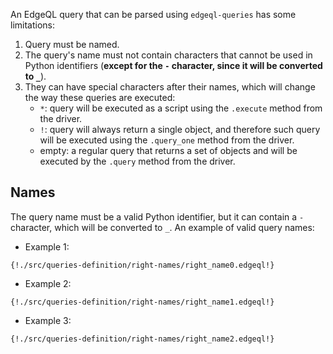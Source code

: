 An EdgeQL query that can be parsed using `edgeql-queries` has some limitations:

1. Query must be named.
2. The query's name must not contain characters that cannot be used in Python
    identifiers (**except for the `-` character, since it will be converted to `_`**).
3. They can have special characters after their names, which will change the way
    these queries are executed:
    * `*`: query will be executed as a script using the `.execute` method from the driver.
    * `!`: query will always return a single object, and therefore such query will be
        executed using the `.query_one` method from the driver.
    * empty: a regular query that returns a set of objects and will be executed by the
        `.query` method from the driver.


## Names

The query name must be a valid Python identifier, but it can contain a `-` character,
which will be converted to `_`. An example of valid query names:

* Example 1:
```edgeql
{!./src/queries-definition/right-names/right_name0.edgeql!}
```

* Example 2:
```edgeql
{!./src/queries-definition/right-names/right_name1.edgeql!}
```

* Example 3:
```edgeql
{!./src/queries-definition/right-names/right_name2.edgeql!}
```
